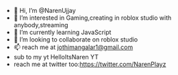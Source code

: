 - 👋 Hi, I’m @NarenUjjay
- 👀 I’m interested in Gaming,creating in roblox studio with anybody,streaming
- 🌱 I’m currently learning JavaScript
- 💞️ I’m looking to collaborate on roblox studio
- 📫 reach me at jothimangalar1@gmail.com
- sub to my yt HelloItsNaren YT
- reach me at twitter too:https://twitter.com/NarenPlayz

<!---
NarenUjjaydev/NarenUjjaydev is a ✨ special ✨ repository because its `README.md` (this file) appears on your GitHub profile.
You can click the Preview link to take a look at your changes.
--->

